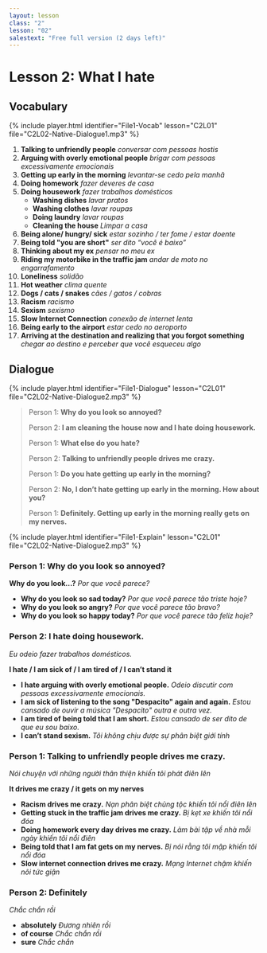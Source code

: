 ```yaml
---
layout: lesson
class: "2"
lesson: "02"
salestext: "Free full version (2 days left)"
---
```


# Lesson 2: What I hate 


## Vocabulary
{% include player.html identifier="File1-Vocab" lesson="C2L01" file="C2L02-Native-Dialogue1.mp3" %}


1. **Talking to unfriendly people** *conversar com pessoas hostis*
2. **Arguing with overly emotional people** *brigar com pessoas excessivamente emocionais* 
3. **Getting up early in the morning** *levantar-se cedo pela manhã*
4. **Doing homework** *fazer deveres de casa*
5. **Doing housework** *fazer trabalhos domésticos*
	- **Washing dishes** *lavar pratos*
	- **Washing clothes** *lavar roupas*
	- **Doing laundry** *lavar roupas*
	- **Cleaning the house** *Limpar a casa*
6. **Being alone/ hungry/ sick** *estar sozinho / ter fome / estar doente*
7. **Being told "you are short"** *ser dito “você é baixo”*
8. **Thinking about my ex** *pensar no meu ex*
9. **Riding my motorbike in the traffic jam** *andar de moto no engarrafamento*
10. **Loneliness** *solidão*
11. **Hot weather** *clima quente*
12. **Dogs / cats / snakes** *cães / gatos / cobras*
13. **Racism** *racismo*
14. **Sexism** *sexismo*
15. **Slow Internet Connection** *conexão de internet lenta*
16. **Being early to the airport** *estar cedo no aeroporto*
17. **Arriving at the destination and realizing that you forgot something** *chegar ao destino e perceber que você esqueceu algo*


## Dialogue
{% include player.html identifier="File1-Dialogue" lesson="C2L01" file="C2L02-Native-Dialogue2.mp3" %}

> Person 1: **Why do you look so annoyed?**
> 
> Person 2: **I am cleaning the house now and I hate doing housework.**
> 
> Person 1: **What else do you hate?**
> 
> Person 2: **Talking to unfriendly people drives me crazy.**
> 
> Person 1: **Do you hate getting up early in the morning?**
> 
> Person 2: **No, I don’t hate getting up early in the morning. How about you?**
> 
> Person 1: **Definitely. Getting up early in the morning really gets on my nerves.**


{% include player.html identifier="File1-Explain" lesson="C2L01" file="C2L02-Native-Dialogue2.mp3" %}

### Person 1: Why do you look so annoyed?

**Why do you look…?** *Por que você parece?*

- **Why do you look so sad today?**  *Por que você parece tão triste hoje?*
- **Why do you look so angry?**  *Por que você parece tão bravo?*
- **Why do you look so happy today?**  *Por que você parece tão feliz hoje?*

### Person 2: I hate doing housework.

*Eu odeio fazer trabalhos domésticos.*

**I hate / I am sick of / I am tired of / I can’t stand it**

- **I hate arguing with overly emotional people.** *Odeio discutir com pessoas excessivamente emocionais.*
- **I am sick of listening to the song "Despacito" again and again.** *Estou cansado de ouvir a música "Despacito" outra e outra vez.*
- **I am tired of being told that I am short.** *Estou cansado de ser dito de que eu sou baixo.*
- **I can’t stand sexism.** *Tôi không chịu được sự phân biệt giới tính*

### Person 1: Talking to unfriendly people drives me crazy.

*Nói chuyện với những người thân thiện khiến tôi phát điên lên*

**It drives me crazy / it gets on my nerves**

-  **Racism drives me crazy.** *Nạn phân biệt chủng tộc khiến tôi nổi điên lên*
-  **Getting stuck in the traffic jam drives me crazy.** *Bị kẹt xe khiến tôi nổi đóa*
-  **Doing homework every day drives me crazy.** *Làm bài tập về nhà mỗi ngày khiến tôi nổi điên*
-  **Being told that I am fat gets on my nerves.** *Bị nói rằng tôi mập khiến tôi nổi đóa*
-  **Slow internet connection drives me crazy.** *Mạng Internet chậm khiến nôi tức giận*

### Person 2: Definitely

*Chắc chắn rồi*

- **absolutely** *Đương nhiên rồi*
- **of course** *Chắc chắn rồi*
- **sure** *Chắc chắn*

